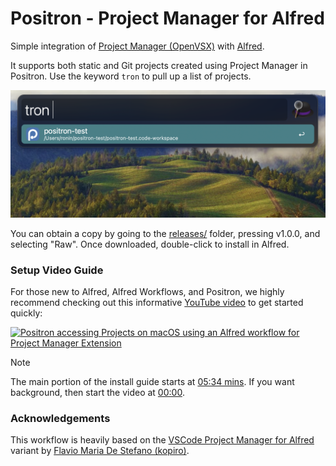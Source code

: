 # Positron - Project Manager for Alfred

Simple integration of [Project Manager (OpenVSX)](https://open-vsx.org/extension/alefragnani/project-manager) with [Alfred](https://www.alfredapp.com/).

It supports both static and Git projects created using Project Manager in Positron. Use the keyword `tron` to pull up a list of projects.

![](positron-with-alfred.png)

You can obtain a copy by going to the [releases/](./releases) folder, pressing v1.0.0, and selecting "Raw". Once downloaded, double-click to install in Alfred.

### Setup Video Guide

For those new to Alfred, Alfred Workflows, and Positron, we highly recommend checking out this informative [YouTube video](https://youtu.be/IszYi8EFG3E?t=336) to get started quickly:

[![Positron accessing Projects on macOS using an Alfred workflow for Project Manager Extension](https://i3.ytimg.com/vi/IszYi8EFG3E/maxresdefault.jpg)](https://youtu.be/IszYi8EFG3E?t=336)

> [!NOTE]
>
> The main portion of the install guide starts at [05:34 mins](https://youtu.be/IszYi8EFG3E?t=336). If you want background, then start the video at [00:00](https://youtu.be/IszYi8EFG3E).

### Acknowledgements

This workflow is heavily based on the [VSCode Project Manager for Alfred](https://github.com/kopiro/vscode-project-manager-for-alfred) variant by [Flavio Maria De Stefano (kopiro)](https://github.com/kopiro).
